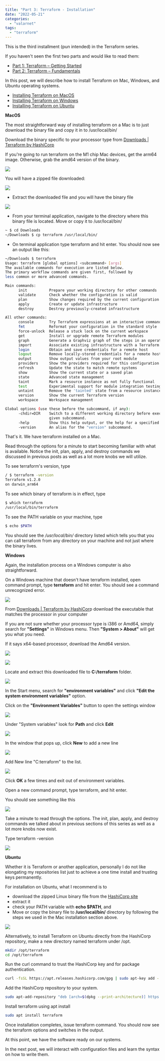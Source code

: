 ```yaml
---
title: "Part 3: Terraform - Installation"
date: "2022-05-21"
categories: 
  - "valarnet"
tags: 
  - "terraform"
---
```


This is the third installment (pun intended) in the Terraform series.

If you haven't seen the first two parts and would like to read them:

- [Part 1: Terraform – Getting Started](/posts/20220520-part-1-getting-started-with-terraform-background/)
- [Part 2: Terraform – Fundamentals](/posts/20220521-part-2-terraform-fundamental-concepts/)

In this post, we will describe how to install Terraform on Mac, Windows, and Ubuntu operating systems.

- [Installing Terraform on MacOS](#MacOS)
- [Installing Terraform on Windows](#Windows)
- [Installing Terraform on Ubuntu](#Ubuntu)

**MacOS**

The most straightforward way of installing terraform on a Mac is to just download the binary file and copy it in to /usr/local/bin/

Download the binary specific to your processor type from [Downloads | Terraform by HashiCorp](https://www.terraform.io/downloads)

If you're going to run terraform on the M1 chip Mac devices, get the arm64 image. Otherwise, grab the amd64 version of the binary.

![](/static/img/image-3-5.png)

You will have a zipped file downloaded:

![](/static/img/image-3-2.png)

- Extract the downloaded file and you will have the binary file

![](/static/img/image-3.png)

- From your terminal application, navigate to the directory where this binary file is located. Move or copy it to /usr/local/bin/
```bash
~ $ cd Downloads
~/Downloads $ cp terraform /usr/local/bin/
```
- On terminal application type terraform and hit enter. You should now see an output like this:
```bash
~/Downloads $ terraform
Usage: terraform [global options] <subcommand> [args]
The available commands for execution are listed below.
The primary workflow commands are given first, followed by
less common or more advanced commands.

Main commands:
	  init          Prepare your working directory for other commands
	  validate      Check whether the configuration is valid
	  plan          Show changes required by the current configuration
	  apply         Create or update infrastructure
	  destroy       Destroy previously-created infrastructure

All other commands:
	  console       Try Terraform expressions at an interactive command prompt
	  fmt           Reformat your configuration in the standard style
	  force-unlock  Release a stuck lock on the current workspace
	  get           Install or upgrade remote Terraform modules
	  graph         Generate a Graphviz graph of the steps in an operation
	  import        Associate existing infrastructure with a Terraform resource
	  login         Obtain and save credentials for a remote host
	  logout        Remove locally-stored credentials for a remote host
	  output        Show output values from your root module
	  providers     Show the providers required for this configuration
	  refresh       Update the state to match remote systems
	  show          Show the current state or a saved plan
	  state         Advanced state management
	  taint         Mark a resource instance as not fully functional
	  test          Experimental support for module integration testing
	  untaint       Remove the 'tainted' state from a resource instance
	  version       Show the current Terraform version
	  workspace     Workspace management

Global options (use these before the subcommand, if any):
	  -chdir=DIR    Switch to a different working directory before executing the
	                given subcommand.
	  -help         Show this help output, or the help for a specified subcommand.
	  -version      An alias for the "version" subcommand.
```
That's it. We have terraform installed on a Mac.

Read through the options for a minute to start becoming familiar with what is available. Notice the init, plan, apply, and destroy commands we discussed in previous posts as well as a lot more knobs we will utilize.

To see terraform's version, type
```bash
/ $ terraform -version
Terraform v1.2.0
on darwin_arm64
```
To see which binary of terraform is in effect, type
```bash
$ which terraform
/usr/local/bin/terraform
```
To see the PATH variable on your machine, type
```bash
$ echo $PATH
```
You should see the _/usr/local/bin/_ directory listed which tells you that you can call terraform from any directory on your machine and not just where the binary lives.

**Windows**

Again, the installation process on a Windows computer is also straightforward.

On a Windows machine that doesn't have terraform installed, open command prompt, type **terraform** and hit enter. You should see a command unrecognized error.

![](/static/img/image-3-1.png)

From [Downloads | Terraform by HashiCor](https://www.terraform.io/downloads)p download the executable that matches the processor in your computer

If you are not sure whether your processor type is i386 or Amd64, simply search for **"Settings"** in Windows menu. Then **"System > About"** will get you what you need.

If it says x64-based processor, download the Amd64 version.

![](/static/img/image-3-4.png)

![](/static/img/image-3-7.png)

Locate and extract this downloaded file to **C:/terraform** folder.

![](/static/img/image-3-11.png)

In the Start menu, search for **"environment variables"** and click **"Edit the system environment variables"** option.

Click on the **"Environment Variables"** button to open the settings window

![](/static/img/image-3-10.png)

Under "System variables" look for **Path** and click **Edit**

![](/static/img/image-3-6.png)

In the window that pops up, click **New** to add a new line

![](/static/img/image-3-3.png)

Add New line "C:terraform" to the list.

![](/static/img/image-3-9.png)

Click **OK** a few times and exit out of environment variables.

Open a new command prompt, type terraform, and hit enter.

You should see something like this

![](/static/img/image-3-12.png)

Take a minute to read through the options. The init, plan, apply, and destroy commands we talked about in previous sections of this series as well as a lot more knobs now exist.

Type terraform -version

![](/static/img/image-3-8.png)

**Ubuntu**

Whether it is Terraform or another application, personally I do not like elongating my repositories list just to achieve a one time install and trusting keys permanently.

For installation on Ubuntu, what I recommend is to

- download the zipped Linux binary file from the [HashiCorp site](https://www.terraform.io/downloads)
- extract it
- check your PATH variable with **echo $PATH**, and
- Move or copy the binary file to **/usr/local/bin/** directory by following the steps we used in the Mac installation section above.

![](/static/img/image-4.png)

Alternatively, to install Terraform on Ubuntu directly from the HashiCorp repository, make a new directory named terraform under /opt.
```bash
mkdir /opt/terraform
cd /opt/terraform
```
Run the curl command to trust the HashiCorp key and for package authentication.
```bash
curl -fsSL https://apt.releases.hashicorp.com/gpg | sudo apt-key add -
```
Add the HashiCorp repository to your system.
```bash
sudo apt-add-repository "deb [arch=$(dpkg --print-architecture)] https://apt.releases.hashicorp.com $(lsb_release -cs) main"
```
Install terraform using apt install
```bash
sudo apt install terraform
```
Once installation completes, issue terraform command. You should now see the terraform options and switches in the output.

At this point, we have the software ready on our systems.

In the next post, we will interact with configuration files and learn the syntax on how to write them.

